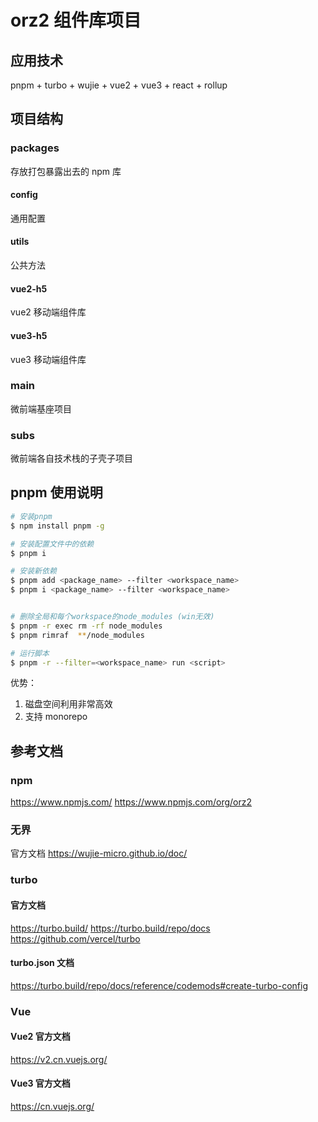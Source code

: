 # orz2 组件库项目

## 应用技术

pnpm + turbo + wujie + vue2 + vue3 + react + rollup

## 项目结构

### packages

存放打包暴露出去的 npm 库

#### config

通用配置

#### utils

公共方法

#### vue2-h5

vue2 移动端组件库

#### vue3-h5

vue3 移动端组件库

### main

微前端基座项目

### subs

微前端各自技术栈的子壳子项目

## pnpm 使用说明

```bash
# 安装pnpm
$ npm install pnpm -g

# 安装配置文件中的依赖
$ pnpm i

# 安装新依赖
$ pnpm add <package_name> --filter <workspace_name>
$ pnpm i <package_name> --filter <workspace_name>


# 删除全局和每个workspace的node_modules (win无效)
$ pnpm -r exec rm -rf node_modules
$ pnpm rimraf  **/node_modules

# 运行脚本
$ pnpm -r --filter=<workspace_name> run <script>
```

优势：

1. 磁盘空间利用非常高效
2. 支持 monorepo

## 参考文档

### npm

https://www.npmjs.com/
https://www.npmjs.com/org/orz2

### 无界

官方文档
https://wujie-micro.github.io/doc/

### turbo

#### 官方文档

https://turbo.build/
https://turbo.build/repo/docs
https://github.com/vercel/turbo

#### turbo.json 文档

https://turbo.build/repo/docs/reference/codemods#create-turbo-config

### Vue

#### Vue2 官方文档

https://v2.cn.vuejs.org/

#### Vue3 官方文档

https://cn.vuejs.org/
